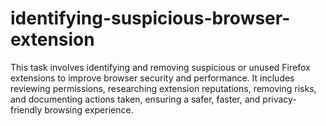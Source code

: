 # identifying-suspicious-browser-extension
This task involves identifying and removing suspicious or unused Firefox extensions to improve browser security and performance. It includes reviewing permissions, researching extension reputations, removing risks, and documenting actions taken, ensuring a safer, faster, and privacy-friendly browsing experience.
